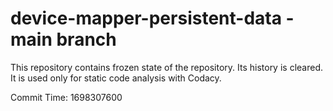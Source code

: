# device-mapper-persistent-data - main branch

This repository contains frozen state of the repository.
Its history is cleared. It is used only for static code
analysis with Codacy.

Commit Time: 1698307600